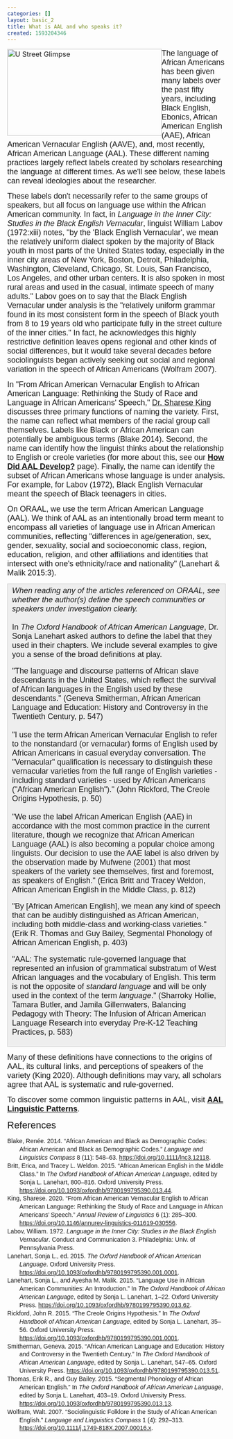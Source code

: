 ```yaml
---
categories: []
layout: basic_2
title: What is AAL and who speaks it?
created: 1593204346
---
```

<p><big><span class="marker"><span style="font-size: 16px;"><span><img alt="U Street Glimpse" class="media-element file-default" data-delta="1" data-fid="38" data-media-element="1" src="https://oraal-stage.uoregon.edu/sites/oraal2.uoregon.edu/files/U%20Street%20glimpse%20%28600px%29.jpg" style="width: 356px; height: 200px; float: left;" typeof="foaf:Image"></span></span></span></big></p><p><span style="font-size:18px;"><span style="font-family:Arial,Helvetica,sans-serif;">The language of African Americans has been given many labels over the past fifty years, including Black English, Ebonics, African American English (AAE), African American Vernacular English (AAVE), and, most recently, African American Language (AAL). These different naming practices largely reflect labels created by scholars researching the language at different times. As we'll see below, these labels can reveal ideologies about the researcher.</span></span></p><p><span style="font-size:18px;"><span style="font-family:Arial,Helvetica,sans-serif;">These labels don't necessarily refer to the same groups of speakers, but all focus on language use within the African American community. In fact, in <em>Language in the Inner City: Studies in the Black English Vernacular</em>, linguist William Labov (1972:xiii) notes, "by the 'Black English Vernacular', we mean the relatively uniform dialect spoken by the majority of Black youth in most parts of the United States today, especially in the inner city areas of New York, Boston, Detroit, Philadelphia, Washington, Cleveland, Chicago, St. Louis, San Francisco, Los Angeles, and other urban centers. It is also spoken in most rural areas and used in the casual, intimate speech of many adults." Labov goes on to say that the Black English Vernacular under analysis is the "relatively uniform grammar found in its most consistent form in the speech of Black youth from 8 to 19 years old who participate fully in the street culture of the&nbsp;inner cities." In fact, he acknowledges this highly restrictive definition leaves opens regional and other kinds of social differences, but it would take several decades before sociolinguists began actively seeking out social and regional variation in the speech of African Americans (Wolfram 2007).</span></span></p><p><span style="font-size:18px;"><span style="font-family:Arial,Helvetica,sans-serif;">In "From African American Vernacular English to African American Language: Rethinking the Study of Race and Language in African Americans' Speech," <a href="https://www.drshareseking.com/" target="_blank">Dr. Sharese King</a> discusses three primary functions of naming the variety. First, the name can reflect what members of the racial group call themselves. Labels like Black or African American can potentially be ambiguous terms (Blake 2014). Second, the name can identify how the linguist thinks about the relationship to English or creole varieties (for more about this, see our <strong><a href="/AAL/Development">How Did AAL Develop?</a></strong> page). Finally, the name can identify the subset of African Americans whose language is under analysis. For example, for Labov (1972), Black English Vernacular meant the speech of Black teenagers in cities. </span></span></p><p><span style="font-size:18px;"><span style="font-family:Arial,Helvetica,sans-serif;">On ORAAL, we use the term African American Language (AAL). We think of AAL as an intentionally broad term meant to encompass all varieties of language use in African American communities, reflecting "differences in age/generation, sex, gender, sexuality, social and socioeconomic class, region, education, religion, and other affiliations and identities that intersect with one's ethnicity/race and nationality" (Lanehart &amp; Malik 2015:3).</span></span></p><div style="background:#eeeeee;border:1px solid #cccccc;padding:5px 10px;"><span style="font-family:Arial,Helvetica,sans-serif;"><span style="font-size:18px;"><em>When reading any of the articles referenced on ORAAL, see whether the author(s) define the speech communities or speakers under investigation clearly.</em><br><br>In <em>The Oxford Handbook of African American Language</em>, Dr. Sonja Lanehart asked authors to define the label that they used in their chapters. We include several examples to give you a sense of the broad definitions at play.</span></span><br><br><span style="font-size:18px;"><span style="font-family:Arial,Helvetica,sans-serif;">"The language and discourse patterns of African slave descendants in the United States, which reflect the survival of African languages in the English used by these descendants." (Geneva Smitherman, African American Language and Education: History and Controversy in the Twentieth Century, p. 547)<br><br>"I use the term African American Vernacular English to refer to the nonstandard (or vernacular) forms of English used by African Americans in casual everyday conversation. The "Vernacular" qualification is necessary to distinguish these vernacular varieties from the full range of English varieties - including standard varieties - used by African Americans ("African American English")." (John Rickford, The Creole Origins Hypothesis, p. 50)<br><br>"We use the label African American English (AAE) in accordance with the most common practice in the&nbsp;current literature, though we recognize that African American Language (AAL) is also becoming a popular choice among linguists. Our decision to use the AAE label is also driven by the observation made by Mufwene (2001) that most speakers of the variety see themselves, first and foremost, as speakers of English." (Erica Britt and Tracey Weldon, African American English in the Middle Class, p. 812)</span></span><br><br><span style="font-size:18px;"><span style="font-family:Arial,Helvetica,sans-serif;">"By [African American English], we mean any kind of speech that can be audibly distinguished as African American, including both middle-class and working-class varieties." (Erik R. Thomas and Guy Bailey, Segmental Phonology of African American English, p. 403)</span></span><br><br><span style="font-size:18px;"><span style="font-family:Arial,Helvetica,sans-serif;">"AAL: The systematic rule-governed language that represented an infusion of grammatical substratum of West African languages and the vocabulary of English. This term is not the&nbsp;opposite of <em>standard language</em> and will be only used in the context of the&nbsp;term <em>language</em>." (Sharroky Hollie, Tamara Butler, and Jamila Gillenwaters, Balancing Pedagogy with Theory: The Infusion of African American Language Research into everyday Pre-K-12 Teaching Practices, p. 583)</span></span><br>&nbsp;</div><p><span style="font-size:18px;"><span style="font-family:Arial,Helvetica,sans-serif;">Many of these definitions have connections&nbsp;to the origins of AAL, its cultural links, and perceptions of speakers of the variety (King 2020). Although definitions may vary, all scholars agree&nbsp;that AAL&nbsp;is systematic and rule-governed.</span></span></p><p><span style="font-size:18px;"><span style="font-family:Arial,Helvetica,sans-serif;">To discover some common linguistic patterns in AAL, visit <strong><a href="/AAL/Linguistic-Patterns">AAL Linguistic Patterns</a></strong>.</span></span></p><p><span style="font-size:22px;"><span style="font-family:Trebuchet MS,Helvetica,sans-serif;">References</span></span></p><div class="csl-bib-body" style="line-height: 1.35; margin-left: 2em; text-indent:-2em;"><div class="csl-entry"><span style="font-family:Arial,Helvetica,sans-serif;">Blake, Renée. 2014. “African American and Black as Demographic Codes: African American and Black as Demographic Codes.” <i>Language and Linguistics Compass</i> 8 (11): 548–63. <a href="https://doi.org/10.1111/lnc3.12118">https://doi.org/10.1111/lnc3.12118</a>.</span></div><div class="csl-entry"><span style="font-family:Arial,Helvetica,sans-serif;">Britt, Erica, and Tracey L. Weldon. 2015. “African American English in the Middle Class.” In <i>The Oxford Handbook of African American Language</i>, edited by Sonja L. Lanehart, 800–816. Oxford University Press. <a href="https://doi.org/10.1093/oxfordhb/9780199795390.013.44">https://doi.org/10.1093/oxfordhb/9780199795390.013.44</a>.</span></div><div class="csl-entry"><span style="font-family:Arial,Helvetica,sans-serif;">King, Sharese. 2020. “From African American Vernacular English to African American Language: Rethinking the Study of Race and Language in African Americans’ Speech.” <i>Annual Review of Linguistics</i> 6 (1): 285–300. <a href="https://doi.org/10.1146/annurev-linguistics-011619-030556">https://doi.org/10.1146/annurev-linguistics-011619-030556</a>.</span></div><div class="csl-entry"><span style="font-family:Arial,Helvetica,sans-serif;">Labov, William. 1972. <i>Language in the Inner City: Studies in the Black English Vernacular</i>. Conduct and Communication 3. Philadelphia: Univ. of Pennsylvania Press.</span></div><div class="csl-entry"><span style="font-family:Arial,Helvetica,sans-serif;">Lanehart, Sonja L., ed. 2015. <i>The Oxford Handbook of African American Language</i>. Oxford University Press. <a href="https://doi.org/10.1093/oxfordhb/9780199795390.001.0001">https://doi.org/10.1093/oxfordhb/9780199795390.001.0001</a>.</span></div><div class="csl-entry"><span style="font-family:Arial,Helvetica,sans-serif;">Lanehart, Sonja L., and Ayesha M. Malik. 2015. “Language Use in African American Communities: An Introduction.” In <i>The Oxford Handbook of African American Language</i>, edited by Sonja L. Lanehart, 1–22. Oxford University Press. <a href="https://doi.org/10.1093/oxfordhb/9780199795390.013.62">https://doi.org/10.1093/oxfordhb/9780199795390.013.62</a>.</span></div><div class="csl-entry"><span style="font-family:Arial,Helvetica,sans-serif;">Rickford, John R. 2015. “The Creole Origins Hypothesis.” In <i>The Oxford Handbook of African American Language</i>, edited by Sonja L. Lanehart, 35–56. Oxford University Press. <a href="https://doi.org/10.1093/oxfordhb/9780199795390.001.0001">https://doi.org/10.1093/oxfordhb/9780199795390.001.0001</a>.</span></div><div class="csl-entry"><span style="font-family:Arial,Helvetica,sans-serif;">Smitherman, Geneva. 2015. “African American Language and Education: History and Controversy in the Twentieth Century.” In <i>The Oxford Handbook of African American Language</i>, edited by Sonja L. Lanehart, 547–65. Oxford University Press. <a href="https://doi.org/10.1093/oxfordhb/9780199795390.013.51">https://doi.org/10.1093/oxfordhb/9780199795390.013.51</a>.</span></div><div class="csl-entry"><span style="font-family:Arial,Helvetica,sans-serif;">Thomas, Erik R., and Guy Bailey. 2015. “Segmental Phonology of African American English.” In <i>The Oxford Handbook of African American Language</i>, edited by Sonja L. Lanehart, 403–19. Oxford University Press. <a href="https://doi.org/10.1093/oxfordhb/9780199795390.013.13">https://doi.org/10.1093/oxfordhb/9780199795390.013.13</a>.</span></div><div class="csl-entry"><span style="font-family:Arial,Helvetica,sans-serif;">Wolfram, Walt. 2007. “Sociolinguistic Folklore in the Study of African American English.” <i>Language and Linguistics Compass</i> 1 (4): 292–313. <a href="https://doi.org/10.1111/j.1749-818X.2007.00016.x">https://doi.org/10.1111/j.1749-818X.2007.00016.x</a>.</span></div></div>
